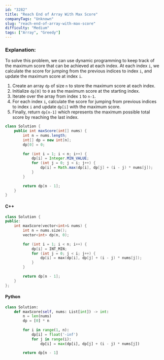```yaml
---
id: "3282"
title: "Reach End of Array With Max Score"
companyTags: "Unknown"
slug: "reach-end-of-array-with-max-score"
difficulty: "Medium"
tags: ["Array", "Greedy"]
---
```


### Explanation:
To solve this problem, we can use dynamic programming to keep track of the maximum score that can be achieved at each index. At each index `i`, we calculate the score for jumping from the previous indices to index `i`, and update the maximum score at index `i`.

1. Create an array `dp` of size `n` to store the maximum score at each index.
2. Initialize `dp[0]` to `0` as the maximum score at the starting index.
3. Iterate over the array from index `1` to `n-1`.
4. For each index `i`, calculate the score for jumping from previous indices to index `i` and update `dp[i]` with the maximum score.
5. Finally, return `dp[n-1]` which represents the maximum possible total score by reaching the last index.

```java
class Solution {
    public int maxScore(int[] nums) {
        int n = nums.length;
        int[] dp = new int[n];
        dp[0] = 0;
        
        for (int i = 1; i < n; i++) {
            dp[i] = Integer.MIN_VALUE;
            for (int j = 0; j < i; j++) {
                dp[i] = Math.max(dp[i], dp[j] + (i - j) * nums[j]);
            }
        }
        
        return dp[n - 1];
    }
}
```

#### C++
```cpp
class Solution {
public:
    int maxScore(vector<int>& nums) {
        int n = nums.size();
        vector<int> dp(n, 0);
        
        for (int i = 1; i < n; i++) {
            dp[i] = INT_MIN;
            for (int j = 0; j < i; j++) {
                dp[i] = max(dp[i], dp[j] + (i - j) * nums[j]);
            }
        }
        
        return dp[n - 1];
    }
};
```

#### Python
```python
class Solution:
    def maxScore(self, nums: List[int]) -> int:
        n = len(nums)
        dp = [0] * n
        
        for i in range(1, n):
            dp[i] = float('-inf')
            for j in range(i):
                dp[i] = max(dp[i], dp[j] + (i - j) * nums[j])
        
        return dp[n - 1]
```